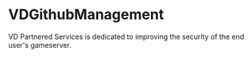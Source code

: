 # VDGithubManagement

VD Partnered Services is dedicated to improving the security of the end user's gameserver.
